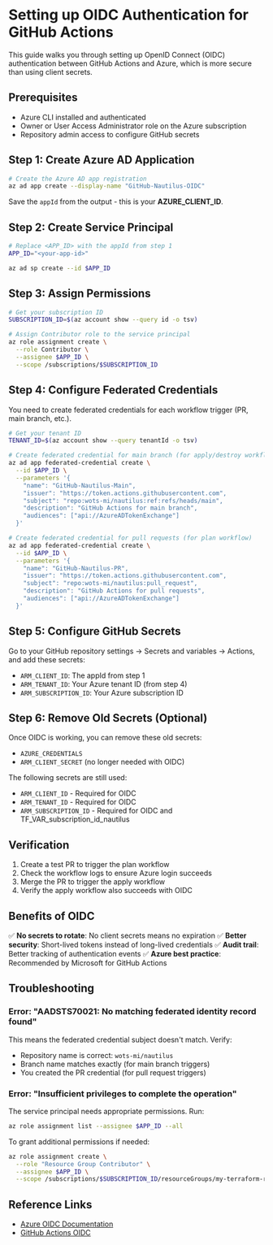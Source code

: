 # Setting up OIDC Authentication for GitHub Actions

This guide walks you through setting up OpenID Connect (OIDC) authentication between GitHub Actions and Azure, which is more secure than using client secrets.

## Prerequisites

- Azure CLI installed and authenticated
- Owner or User Access Administrator role on the Azure subscription
- Repository admin access to configure GitHub secrets

## Step 1: Create Azure AD Application

```bash
# Create the Azure AD app registration
az ad app create --display-name "GitHub-Nautilus-OIDC"
```

Save the `appId` from the output - this is your **AZURE_CLIENT_ID**.

## Step 2: Create Service Principal

```bash
# Replace <APP_ID> with the appId from step 1
APP_ID="<your-app-id>"

az ad sp create --id $APP_ID
```

## Step 3: Assign Permissions

```bash
# Get your subscription ID
SUBSCRIPTION_ID=$(az account show --query id -o tsv)

# Assign Contributor role to the service principal
az role assignment create \
  --role Contributor \
  --assignee $APP_ID \
  --scope /subscriptions/$SUBSCRIPTION_ID
```

## Step 4: Configure Federated Credentials

You need to create federated credentials for each workflow trigger (PR, main branch, etc.).

```bash
# Get your tenant ID
TENANT_ID=$(az account show --query tenantId -o tsv)

# Create federated credential for main branch (for apply/destroy workflows)
az ad app federated-credential create \
  --id $APP_ID \
  --parameters '{
    "name": "GitHub-Nautilus-Main",
    "issuer": "https://token.actions.githubusercontent.com",
    "subject": "repo:wots-mi/nautilus:ref:refs/heads/main",
    "description": "GitHub Actions for main branch",
    "audiences": ["api://AzureADTokenExchange"]
  }'

# Create federated credential for pull requests (for plan workflow)
az ad app federated-credential create \
  --id $APP_ID \
  --parameters '{
    "name": "GitHub-Nautilus-PR",
    "issuer": "https://token.actions.githubusercontent.com",
    "subject": "repo:wots-mi/nautilus:pull_request",
    "description": "GitHub Actions for pull requests",
    "audiences": ["api://AzureADTokenExchange"]
  }'
```

## Step 5: Configure GitHub Secrets

Go to your GitHub repository settings → Secrets and variables → Actions, and add these secrets:

- `ARM_CLIENT_ID`: The appId from step 1
- `ARM_TENANT_ID`: Your Azure tenant ID (from step 4)
- `ARM_SUBSCRIPTION_ID`: Your Azure subscription ID

## Step 6: Remove Old Secrets (Optional)

Once OIDC is working, you can remove these old secrets:
- `AZURE_CREDENTIALS`
- `ARM_CLIENT_SECRET` (no longer needed with OIDC)

The following secrets are still used:
- `ARM_CLIENT_ID` - Required for OIDC
- `ARM_TENANT_ID` - Required for OIDC
- `ARM_SUBSCRIPTION_ID` - Required for OIDC and TF_VAR_subscription_id_nautilus

## Verification

1. Create a test PR to trigger the plan workflow
2. Check the workflow logs to ensure Azure login succeeds
3. Merge the PR to trigger the apply workflow
4. Verify the apply workflow also succeeds with OIDC

## Benefits of OIDC

✅ **No secrets to rotate**: No client secrets means no expiration
✅ **Better security**: Short-lived tokens instead of long-lived credentials
✅ **Audit trail**: Better tracking of authentication events
✅ **Azure best practice**: Recommended by Microsoft for GitHub Actions

## Troubleshooting

### Error: "AADSTS70021: No matching federated identity record found"

This means the federated credential subject doesn't match. Verify:
- Repository name is correct: `wots-mi/nautilus`
- Branch name matches exactly (for main branch triggers)
- You created the PR credential (for pull request triggers)

### Error: "Insufficient privileges to complete the operation"

The service principal needs appropriate permissions. Run:
```bash
az role assignment list --assignee $APP_ID --all
```

To grant additional permissions if needed:
```bash
az role assignment create \
  --role "Resource Group Contributor" \
  --assignee $APP_ID \
  --scope /subscriptions/$SUBSCRIPTION_ID/resourceGroups/my-terraform-rg
```

## Reference Links

- [Azure OIDC Documentation](https://learn.microsoft.com/en-us/azure/developer/github/connect-from-azure)
- [GitHub Actions OIDC](https://docs.github.com/en/actions/deployment/security-hardening-your-deployments/about-security-hardening-with-openid-connect)
